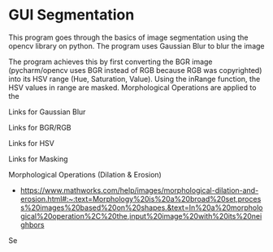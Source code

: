 # GUI Segmentation

This program goes through the basics of image segmentation using the opencv library on python. The program uses Gaussian Blur to blur the image

The program achieves this by first converting the BGR image (pycharm/opencv uses BGR instead of RGB because RGB was copyrighted) into its HSV range (Hue, Saturation, Value). Using the inRange function, the HSV values in range are masked. Morphological Operations are applied to the 


Links for Gaussian Blur

Links for BGR/RGB

Links for HSV

Links for Masking

Morphological Operations (Dilation & Erosion)
* https://www.mathworks.com/help/images/morphological-dilation-and-erosion.html#:~:text=Morphology%20is%20a%20broad%20set,process%20images%20based%20on%20shapes.&text=In%20a%20morphological%20operation%2C%20the,input%20image%20with%20its%20neighbors

Se
